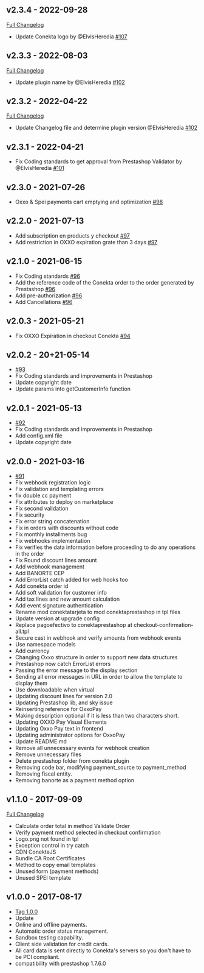 ## v2.3.4 - 2022-09-28
[Full Changelog](https://github.com/conekta/conekta_prestashop/compare/2.3.3...2.3.4)
* Update Conekta logo by @ElvisHeredia [#107](https://github.com/conekta/conekta_prestashop/pull/107)

## v2.3.3 - 2022-08-03
[Full Changelog](https://github.com/conekta/conekta_prestashop/compare/1.1.0...2.3.3)

* Update plugin name by @ElvisHeredia [#102](https://github.com/conekta/conekta_prestashop/pull/102)

## v2.3.2 - 2022-04-22
[Full Changelog](https://github.com/conekta/conekta_prestashop/compare/1.1.0...2.3.3)
* Update Changelog file and determine plugin version @ElvisHeredia [#102](https://github.com/conekta/conekta_prestashop/pull/102)

## v2.3.1 - 2022-04-21

* Fix Coding standards to get approval from Prestashop Validator by @ElvisHeredia [#101](https://github.com/conekta/conekta_prestashop/pull/101)

## v2.3.0 - 2021-07-26

* Oxxo & Spei payments cart emptying and optimization [#98](https://github.com/conekta/conekta_prestashop/pull/98)

## v2.2.0 - 2021-07-13

* Add subscription en products y checkout [#97](https://github.com/conekta/conekta_prestashop/pull/97)
* Add restriction in OXXO expiration grate than 3 days [#97](https://github.com/conekta/conekta_prestashop/pull/97)

## v2.1.0 - 2021-06-15

* Fix Coding standards [#96](https://github.com/conekta/conekta_prestashop/pull/96)
* Add the reference code of the Conekta order to the order generated by Prestashop [#96](https://github.com/conekta/conekta_prestashop/pull/96)
* Add pre-authorization [#96](https://github.com/conekta/conekta_prestashop/pull/96)
* Add Cancellations [#96](https://github.com/conekta/conekta_prestashop/pull/96)

## v2.0.3 - 2021-05-21

* Fix OXXO Expiration in checkout Conekta [#94](https://github.com/conekta/conekta_prestashop/pull/94)

## v2.0.2 - 20+21-05-14
* [#93](https://github.com/conekta/conekta_prestashop/pull/93)
* Fix Coding standards and improvements in Prestashop 
* Update copyright date
* Update params into getCustomerInfo function

## v2.0.1 - 2021-05-13
* [#92](https://github.com/conekta/conekta_prestashop/pull/92)
* Fix Coding standards and improvements in Prestashop
* Add config.xml file
* Update copyright date

## v2.0.0 - 2021-03-16
* [#91](https://github.com/conekta/conekta_prestashop/pull/91)
* Fix webhook registration logic
* Fix validation and templating errors
* fix double cc payment
* Fix attributes to deploy on marketplace
* Fix second validation
* Fix security
* Fix error string concatenation
* Fix in orders with discounts without code
* Fix monthly installments bug
* Fix webhooks implementation
* Fix verifies the data information before proceeding to do any operations in the order
* Fix Round discount lines amount
* Add webhook management
* Add BANORTE CEP
* Add ErrorList catch added for web hooks too
* Add conekta order id
* Add soft validation for customer info
* Add tax lines and new amount calculation
* Add event signature authentication
* Rename mod conektatarjeta to mod conektaprestashop in tpl files
* Update version at upgrade config
* Replace pagoefectivo to conektaprestashop at checkout-confirmation-all.tpl
* Secure cast in webhook and verify amounts from webhook events
* Use namespace models
* Add currency
* Changing Oxxo structure in order to support new data structures
* Prestashop now catch ErrorList errors
* Passing the error message to the display section
* Sending all error messages in URL in order to allow the template to display them
* Use downloadable when virtual
* Updating discount lines for version 2.0
* Updating Prestashop lib, and sky issue
* Reinserting reference for OxxoPay
* Making description optional if it is less than two characters short.
* Updating OXXO Pay Visual Elements
* Updating Oxxo Pay text in frontend
* Updating administrator options for OxxoPay
* Update README.md
* Remove all unnecessary events for webhook creation
* Remove unnecessary files
* Delete prestashop folder from conekta plugin
* Removing code bar, modifying payment_source to payment_method
* Removing fiscal entity.
* Removing banorte as a payment method option

## v1.1.0 - 2017-09-09
[Full Changelog](https://github.com/conekta/conekta_prestashop/compare/1.0.0...1.1.0)
*   Calculate order total in method Validate Order
*   Verify payment method selected in checkout confirmation
*   Logo.png not found in tpl
*   Exception control in try catch
*   CDN ConektaJS
*   Bundle CA Root Certificates
*   Method to copy email templates
*   Unused form (payment methods)
*   Unused SPEI template

## v1.0.0 - 2017-08-17
* [Tag 1.0.0](https://github.com/conekta/conekta_prestashop/releases/tag/v1.0.0)
* Update
* Online and offline payments.
* Automatic order status management.
* Sandbox testing capability.
* Client side validation for credit cards.
* All card data is sent directly to Conekta's servers so you don't have to be PCI compliant.
* compatibility with prestashop 1.7.6.0
